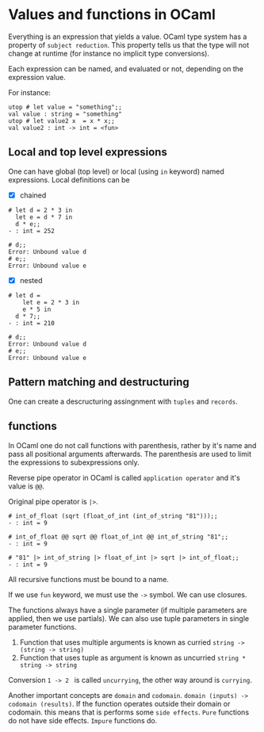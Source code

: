 # Values and functions in OCaml

Everything is an expression that yields a value. OCaml type system has a property of `subject reduction`.
This property tells us that the type will not change at runtime (for instance no implicit type conversions).

Each expression can be named, and evaluated or not, depending on the expression value.

For instance:

```{OCaml}
utop # let value = "something";;
val value : string = "something"
utop # let value2 x  = x * x;;
val value2 : int -> int = <fun>
```
## Local and top level expressions

One can have global (top level) or local (using `in` keyword) named expressions. Local definitions can be
- [x] chained

```{OCaml}
# let d = 2 * 3 in
  let e = d * 7 in
  d * e;;
- : int = 252

# d;;
Error: Unbound value d
# e;;
Error: Unbound value e
```
- [x] nested

```{OCaml}
# let d =
    let e = 2 * 3 in
    e * 5 in
  d * 7;;
- : int = 210

# d;;
Error: Unbound value d
# e;;
Error: Unbound value e
```

## Pattern matching and destructuring

One can create a descructuring assingnment with `tuples` and `records`.

## functions

In OCaml one do not call functions with parenthesis, rather by it's name and pass all positional arguments afterwards.
The parenthesis are used to limit the expressions to subexpressions only.

Reverse pipe operator in OCaml is called `application operator` and it's value is `@@`.

Original pipe operator is `|>`.
```{OCaml}
# int_of_float (sqrt (float_of_int (int_of_string "81")));;
- : int = 9

# int_of_float @@ sqrt @@ float_of_int @@ int_of_string "81";;
- : int = 9

# "81" |> int_of_string |> float_of_int |> sqrt |> int_of_float;;
- : int = 9
```
All recursive functions must be bound to a name.

If we use `fun` keyword, we must use the `->` symbol. 
We can use closures.


The functions always have a single parameter (if multiple parameters are applied, then we use partials).
We can also use tuple parameters in single parameter functions. 

1. Function that uses multiple arguments is known as curried `string -> (string -> string)`
2. Function that uses tuple as argument is known as uncurried `string * string -> string`

Conversion `1 -> 2 ` is called `uncurrying`, the other way around is `currying`.

Another important concepts are `domain` and `codomain`.
`domain (inputs) -> codomain (results)`. If the function operates outside their domain or codomain.
this means that is performs some `side effects`. `Pure` functions do not have side effects. `Impure` functions
do.



